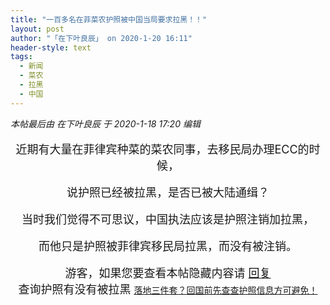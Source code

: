```yaml
---
title: "一百多名在菲菜农护照被中国当局要求拉黑！！"
layout: post
author: "「在下叶良辰」 on 2020-1-20 16:11"
header-style: text
tags:
  - 新闻
  - 菜农
  - 拉黑
  - 中国
---
```


<head>
 <script type="text/javascript">replyreload += ',' + 6009269;</script>
</head>
<body>
 <i class="pstatus"> 本帖最后由 在下叶良辰 于 2020-1-18 17:20 编辑 </i>
 <br> 
 <br> 
 <div align="center"> 
  <font size="4">近期有大量在菲律宾种菜的菜农同事，去移民局办理ECC的时候，</font> 
 </div>
 <br> 
 <div align="center"> 
  <font size="4">说护照已经被拉黑，是否已被大陆通缉？</font> 
 </div>
 <br> 
 <div align="center"> 
  <font size="4">当时我们觉得不可思议，中国执法应该是护照注销加拉黑，</font> 
 </div>
 <br> 
 <div align="center"> 
  <font size="4">而他只是护照被菲律宾移民局拉黑，而没有被注销。</font> 
 </div>
 <br> 
 <div align="center"> 
  <font size="4"> 
   <div class="locked">
     游客，如果您要查看本帖隐藏内容请 
    <a href="forum.php?mod=post&amp;action=reply&amp;fid=2&amp;tid=553517" onclick="showWindow('reply', this.href)">回复</a> 
   </div></font> 
 </div> 
 <div align="center"> 
  <font size="4">查询护照有没有被拉黑 </font> 
  <a href="https://bbs.boniu123.cc/thread-546652-1-1.html" target="_blank">落地三件套？回国前先查查护照信息方可避免！</a> 
 </div>
 <br> 
 <br>
</body>


